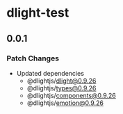 # dlight-test

## 0.0.1

### Patch Changes

- Updated dependencies
  - @dlightjs/dlight@0.9.26
  - @dlightjs/types@0.9.26
  - @dlightjs/components@0.9.26
  - @dlightjs/emotion@0.9.26
